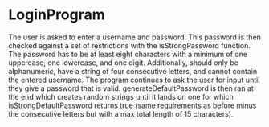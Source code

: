 # LoginProgram
The user is asked to enter a username and password. This password is then checked against a set of restrictions with the isStrongPassword function. The password has to be at least eight characters with a minimum of one uppercase, one lowercase, and one digit. Additionally, should only be alphanumeric, have a string of four consecutive letters, and cannot contain the entered username. The program continues to ask the user for input until they give a password that is valid. generateDefaultPassword is then ran at the end which creates random strings until it lands on one for which isStrongDefaultPassword returns true (same requirements as before minus the consecutive letters but with a max total length of 15 characters).
